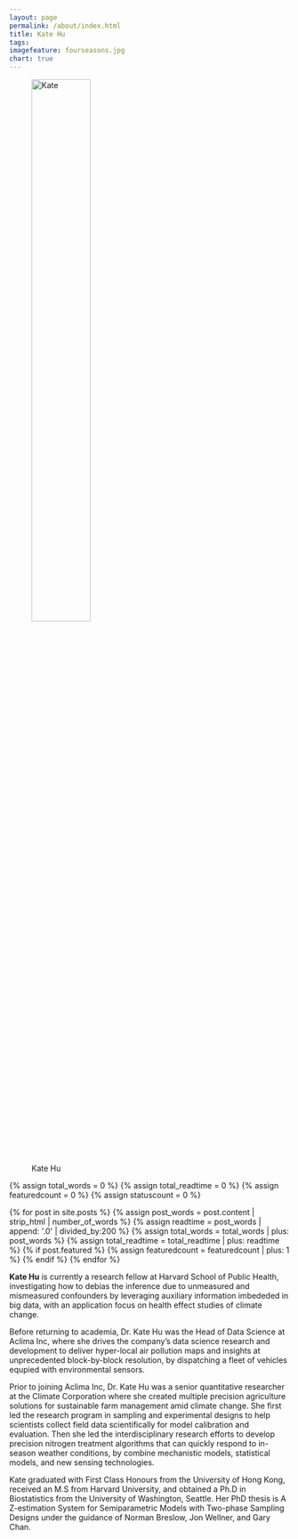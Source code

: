 ```yaml
---
layout: page
permalink: /about/index.html
title: Kate Hu
tags: 
imagefeature: fourseasons.jpg
chart: true
---
```

<figure>
  <img src="{{ site.url }}/images/katehu-2015.jpg" alt="Kate" style="width: 50%; height: 50%"/>
  <figcaption>Kate Hu</figcaption>
</figure>

{% assign total_words = 0 %}
{% assign total_readtime = 0 %}
{% assign featuredcount = 0 %}
{% assign statuscount = 0 %}

{% for post in site.posts %}
    {% assign post_words = post.content | strip_html | number_of_words %}
    {% assign readtime = post_words | append: '.0' | divided_by:200 %}
    {% assign total_words = total_words | plus: post_words %}
    {% assign total_readtime = total_readtime | plus: readtime %}
    {% if post.featured %}
    {% assign featuredcount = featuredcount | plus: 1 %}
    {% endif %}
{% endfor %}


 **Kate Hu** is currently a research fellow at Harvard School of Public Health, investigating how to debias the inference due to unmeasured and mismeasured confounders by leveraging auxiliary information imbededed in big data, with an application focus on health effect studies of climate change. 
 
Before returning to academia, Dr. Kate Hu was the Head of Data Science at Aclima Inc, where she drives the company’s data science research and development to deliver hyper-local air pollution maps and insights at unprecedented block-by-block resolution, by dispatching a fleet of vehicles equpied with environmental sensors. 
 
Prior to joining Aclima Inc, Dr. Kate Hu was a senior quantitative researcher  at the Climate Corporation where she created multiple precision agriculture solutions for sustainable farm management amid climate change. She first led the research program in sampling and experimental designs to help scientists collect field data scientifically for model calibration and evaluation. Then she led the interdisciplinary research efforts to develop precision nitrogen treatment algorithms that can quickly respond to in-season weather conditions,  by combine mechanistic models, statistical models, and new sensing technologies.  

Kate graduated with First Class Honours from the University of Hong Kong, received an M.S from Harvard University, and obtained a Ph.D in Biostatistics from the University of Washington, Seattle. Her PhD thesis is A Z-estimation System for Semiparametric Models with Two-phase Sampling Designs under the guidance of Norman Breslow, Jon Wellner, and Gary Chan. 
 
 <!--
It currently has {{ site.posts | size }} posts in {{ site.categories | size }} categories which combinedly have {{ total_words }} words, which will take an average reader ({{ site.wpm }} WPM) approximately <span class="time">{{ total_readtime }}</span> minutes to read. 

{% if featuredcount != 0 %}There are <a href="{{ site.url }}/featured">{{ featuredcount }} featured posts</a>, you should definitely check those out.{% endif %} The most recent post is {% for post in site.posts limit:1 %}{% if post.description %}<a href="{{ site.url }}{{ post.url }}" title="{{ post.description }}">"{{ post.title }}"</a>{% else %}<a href="{{ site.url }}{{ post.url }}" title="{{ post.description }}" title="Read more about {{ post.title }}">"{{ post.title }}"</a>{% endif %}{% endfor %} which was published on {% for post in site.posts limit:1 %}{% assign modifiedtime = post.modified | date: "%Y%m%d" %}{% assign posttime = post.date | date: "%Y%m%d" %}<time datetime="{{ post.date | date_to_xmlschema }}" class="post-time">{{ post.date | date: "%d %b %Y" }}</time>{% if post.modified %}{% if modifiedtime != posttime %} and last modified on <time datetime="{{ post.modified | date: "%Y-%m-%d" }}" itemprop="dateModified">{{ post.modified | date: "%d %b %Y" }}</time>{% endif %}{% endif %}{% endfor %}. The last commit was on {{ site.time | date: "%A, %d %b %Y" }} at {{ site.time | date: "%I:%M %p" }} [UTC](http://en.wikipedia.org/wiki/Coordinated_Universal_Time "Temps Universel Coordonné").
***This is the space to create.*** 
--!>
